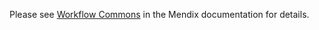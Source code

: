 Please see [Workflow Commons](https://docs.mendix.com/appstore/modules/workflow-commons) in the Mendix documentation for details.